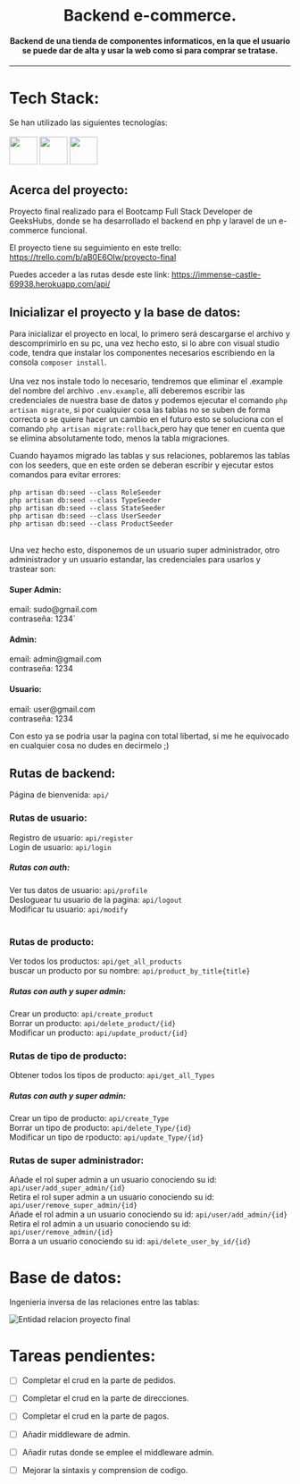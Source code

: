 <h1 align="center">Backend e-commerce.</h1>

<h4 align="center">Backend de una tienda de componentes informaticos, en la que el usuario se puede dar de alta y usar la web como si para comprar se tratase.<h4>

---
# Tech Stack:

Se han utilizado las siguientes tecnologías: <br/><br/>
 <code><img height="50" src="https://cdn.jsdelivr.net/gh/devicons/devicon/icons/laravel/laravel-plain-wordmark.svg" /></code> <code><img  height="50"  src="https://cdn.jsdelivr.net/gh/devicons/devicon/icons/heroku/heroku-plain-wordmark.svg"></code> <code><img  height="50"  src="https://cdn.jsdelivr.net/gh/devicons/devicon/icons/php/php-plain.svg"></code> 
</a></code> <br/>


## Acerca del proyecto:

Proyecto final realizado para el Bootcamp Full Stack Developer de GeeksHubs, donde se ha desarrollado el backend en php y laravel de un e-commerce funcional.

El proyecto tiene su seguimiento en este trello: https://trello.com/b/aB0E6OIw/proyecto-final

Puedes acceder a las rutas desde este link: https://immense-castle-69938.herokuapp.com/api/

## Inicializar el proyecto y la base de datos:

Para inicializar el proyecto en local, lo primero será descargarse el archivo y descomprimirlo en su pc, una vez hecho esto, si lo abre con visual studio code, tendra que instalar los componentes necesarios escribiendo en la consola `composer install`.<br/><br/>
Una vez nos instale todo lo necesario, tendremos que eliminar el .example del nombre del archivo `.env.example`, alli deberemos escribir las credenciales de nuestra base de datos y podemos ejecutar el comando `php artisan migrate`, si por cualquier cosa las tablas no se suben de forma correcta o se quiere hacer un cambio en el futuro esto se soluciona con el comando `php artisan migrate:rollback`,pero hay que tener en cuenta que se elimina absolutamente todo, menos la tabla migraciones.<br/>

Cuando hayamos migrado las tablas y sus relaciones, poblaremos las tablas con los seeders, que en este orden se deberan escribir y ejecutar estos comandos para evitar errores:<br/><br/>
`php artisan db:seed --class RoleSeeder`<br/>
`php artisan db:seed --class TypeSeeder`<br/>
`php artisan db:seed --class StateSeeder`<br/>
`php artisan db:seed --class UserSeeder`<br/>
`php artisan db:seed --class ProductSeeder`<br/><br/>

Una vez hecho esto, disponemos de un usuario super administrador, otro administrador y un usuario estandar, las credenciales para usarlos y trastear son:

<h4>Super Admin:</h4>
     email: sudo@gmail.com <br/>
     contraseña: 1234`
<h4>Admin:</h4>
     email: admin@gmail.com <br/>
     contraseña: 1234
<h4>Usuario:</h4>
     email: user@gmail.com <br/>
     contraseña: 1234

Con esto ya se podria usar la pagina con total libertad, si me he equivocado en cualquier cosa no dudes en decirmelo ;)

## Rutas de backend:

Página de bienvenida: `api/` <br/>

### Rutas de usuario:

Registro de usuario: `api/register`<br/>
Login de usuario: `api/login`<br/>

<h5>Rutas con auth:</h5>

Ver tus datos de usuario: `api/profile`<br/>
Desloguear tu usuario de la pagina: `api/logout`<br/>
Modificar tu usuario: `api/modify`<br/><br/>

### Rutas de producto:

Ver todos los productos: `api/get_all_products`<br/>
buscar un producto por su nombre: `api/product_by_title{title}` <br/>

<h5>Rutas con auth y super admin:</h5>

Crear un producto: `api/create_product`<br/>
Borrar un producto: `api/delete_product/{id}`<br/>
Modificar un producto: `api/update_product/{id}`<br/>

### Rutas de tipo de producto:

Obtener todos los tipos de producto: `api/get_all_Types`<br/>

<h5>Rutas con auth y super admin:</h5>

Crear un tipo de producto: `api/create_Type`<br/>
Borrar un tipo de producto: `api/delete_Type/{id}`<br/>
Modificar un tipo de rpoducto: `api/update_Type/{id}`<br/>

### Rutas de super administrador:

Añade el rol super admin a un usuario conociendo su id: `api/user/add_super_admin/{id}`<br/>
Retira el rol super admin a un usuario conociendo su id: `api/user/remove_super_admin/{id}`<br/>
Añade el rol admin a un usuario conociendo su id: `api/user/add_admin/{id}`<br/>
Retira el rol admin a un usuario conociendo su id: `api/user/remove_admin/{id}`<br/>
Borra a un usuario conociendo su id: `api/delete_user_by_id/{id}`<br/>

# Base de datos:

Ingenieria inversa de las relaciones entre las tablas:


![Entidad relacion proyecto final](https://user-images.githubusercontent.com/66917963/191113005-d71b623b-d7bf-4b7e-994f-3e12e3687d4f.png)


# Tareas pendientes:
  - [ ] Completar el crud en la parte de pedidos.
  - [ ] Completar el crud en la parte de direcciones.
  - [ ] Completar el crud en la parte de pagos.
  - [ ] Añadir middleware de admin.
  - [ ] Añadir rutas donde se emplee el middleware admin.
  - [ ] Mejorar la sintaxis y comprension de codigo.
      
